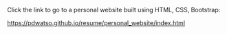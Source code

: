 Click the link to go to a personal website built using HTML, CSS, Bootstrap:

https://pdwatso.github.io/resume/personal_website/index.html
